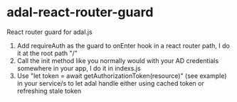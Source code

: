 # adal-react-router-guard
React router guard for adal.js

1. Add requireAuth as the guard to onEnter hook in a react router path, I do it at the root path "/"
2. Call the init method like you normally would with your AD credentials somewhere in your app, I do it in indexs.js
3. Use "let token = await getAuthorizationToken(resource)" (see example) in your service/s to let adal handle either using cached token or refreshing stale token
